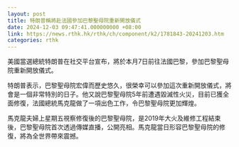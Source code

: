 ```yaml
---
layout: post
title: 特朗普稱將赴法國參加巴黎聖母院重新開放儀式
date: 2024-12-03 09:47:41.000000000 +08:00
link: https://news.rthk.hk/rthk/ch/component/k2/1781843-20241203.htm
categories: rthk
---
```


美國當選總統特朗普在社交平台宣布，將於本月7日前往法國巴黎，參加巴黎聖母院重新開放儀式。

特朗普表示，巴黎聖母院宏偉而歷史悠久，很榮幸可以參加這次重新開放儀式，將會是一個非常特別的日子。他又說巴黎聖母院5年前遭遇毀滅性火災，目前已獲全面修復，法國總統馬克龍做了一項出色工作，令巴黎聖母院更加輝煌。

馬克龍夫婦上星期五視察修復後的巴黎聖母院，是2019年大火及維修工程結束後，巴黎聖母院首次透過傳媒直播，公開亮相。馬克龍當日形容巴黎聖母院的修復，將為全世界帶來震撼。
